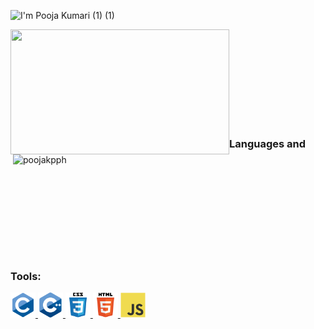 <!-- <h1 align="center">Hi, I'm Pooja Kumari </h1>
<p align="left">I'm a front-end developer & building my version of the technical world one step at a time. I like challenges and experimenting with new things and doesn't compromise in relishing entertainment in the course of work.</p><br> -->

![I'm Pooja Kumari  (1) (1)](https://user-images.githubusercontent.com/86198133/227797113-85f723a6-e103-4315-98be-b6ee9bb92060.jpg)


<p><img align="left" src="https://github-readme-stats.vercel.app/api/top-langs?username=poojakpph&hide_progress=true&locale=en&layout=compact&theme=vue-dark" width="350" height="200"/></p>

<p>&nbsp;<img align="right" src="https://github-readme-stats.vercel.app/api?username=poojakpph&show_icons=true&theme=vue-dark" alt="poojakpph" width="500" height="185" /></p><br><br><br><br><br><br><br>

<h3 align="left">Languages and Tools:</h3>
<p align="left"> <a href="https://www.cprogramming.com/" target="_blank" rel="noreferrer"> <img src="https://raw.githubusercontent.com/devicons/devicon/master/icons/c/c-original.svg" alt="c" width="40" height="40"/> </a> <a href="https://www.w3schools.com/cpp/" target="_blank" rel="noreferrer"> <img src="https://raw.githubusercontent.com/devicons/devicon/master/icons/cplusplus/cplusplus-original.svg" alt="cplusplus" width="40" height="40"/> </a> <a href="https://www.w3schools.com/css/" target="_blank" rel="noreferrer"> <img src="https://raw.githubusercontent.com/devicons/devicon/master/icons/css3/css3-original-wordmark.svg" alt="css3" width="40" height="40"/> </a> <a href="https://www.w3.org/html/" target="_blank" rel="noreferrer"> <img src="https://raw.githubusercontent.com/devicons/devicon/master/icons/html5/html5-original-wordmark.svg" alt="html5" width="40" height="40"/> </a> <a href="https://developer.mozilla.org/en-US/docs/Web/JavaScript" target="_blank" rel="noreferrer"> <img src="https://raw.githubusercontent.com/devicons/devicon/master/icons/javascript/javascript-original.svg" alt="javascript" width="40" height="40"/> </a> </p>
<br><br>




